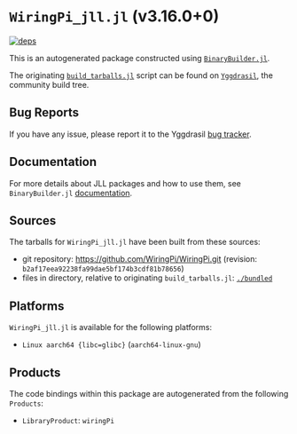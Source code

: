 # `WiringPi_jll.jl` (v3.16.0+0)

[![deps](https://juliahub.com/docs/WiringPi_jll/deps.svg)](https://juliahub.com/ui/Packages/General/WiringPi_jll/)

This is an autogenerated package constructed using [`BinaryBuilder.jl`](https://github.com/JuliaPackaging/BinaryBuilder.jl).

The originating [`build_tarballs.jl`](https://github.com/JuliaPackaging/Yggdrasil/blob/4cb88116c60e302857baa5b22fb17b48694e5bf3/W/WiringPi/build_tarballs.jl) script can be found on [`Yggdrasil`](https://github.com/JuliaPackaging/Yggdrasil/), the community build tree.

## Bug Reports

If you have any issue, please report it to the Yggdrasil [bug tracker](https://github.com/JuliaPackaging/Yggdrasil/issues).

## Documentation

For more details about JLL packages and how to use them, see `BinaryBuilder.jl` [documentation](https://docs.binarybuilder.org/stable/jll/).

## Sources

The tarballs for `WiringPi_jll.jl` have been built from these sources:

* git repository: https://github.com/WiringPi/WiringPi.git (revision: `b2af17eea92238fa99dae5bf174b3cdf81b78656`)
* files in directory, relative to originating `build_tarballs.jl`: [`./bundled`](https://github.com/JuliaPackaging/Yggdrasil/tree/4cb88116c60e302857baa5b22fb17b48694e5bf3/W/WiringPi/bundled)

## Platforms

`WiringPi_jll.jl` is available for the following platforms:

* `Linux aarch64 {libc=glibc}` (`aarch64-linux-gnu`)

## Products

The code bindings within this package are autogenerated from the following `Products`:

* `LibraryProduct`: `wiringPi`
